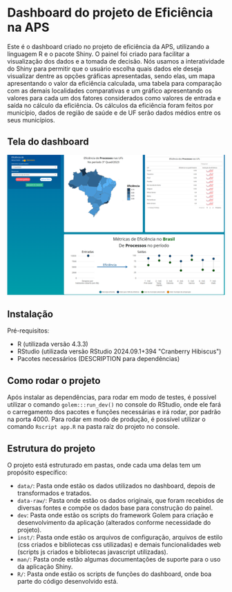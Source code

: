 # Dashboard do projeto de Eficiência na APS

Este é o dashboard criado no projeto de eficiência da APS, utilizando a linguagem R e o pacote Shiny. O painel foi criado para facilitar a visualização dos dados e a tomada de decisão. Nós usamos a interatividade do Shiny para permitir que o usuário escolha quais dados ele deseja visualizar dentre as opções gráficas apresentadas, sendo elas, um mapa apresentando o valor da eficiência calculada, uma tabela para comparação com as demais localidades comparativas e um gráfico apresentando os valores para cada um dos fatores considerados como valores de entrada e saída no cálculo da eficiência. Os cálculos da eficiência foram feitos por município, dados de região de saúde e de UF serão dados médios entre os seus municípios.

## Tela do dashboard

![Tela do dashboard](inst/imgs/tela_apresentacao_dashboard.png)

## Instalação

Pré-requisitos:

-   R (utilizada versão 4.3.3)
-   RStudio (utilizada versão RStudio 2024.09.1+394 "Cranberry Hibiscus")
-   Pacotes necessários (DESCRIPTION para dependências)

## Como rodar o projeto

Após instalar as dependências, para rodar em modo de testes, é possível utilizar o comando `golem:::run_dev()` no console do RStudio, onde ele fará o carregamento dos pacotes e funções necessárias e irá rodar, por padrão na porta 4000. Para rodar em modo de produção, é possível utilizar o comando `Rscript app.R` na pasta raíz do projeto no console.

## Estrutura do projeto

O projeto está estruturado em pastas, onde cada uma delas tem um propósito específico:

-   `data/`: Pasta onde estão os dados utilizados no dashboard, depois de transformados e tratados.
-   `data-raw/`: Pasta onde estão os dados originais, que foram recebidos de diversas fontes e compõe os dados base para construção do painel.
-   `dev`: Pasta onde estão os scripts do framework Golem para criação e desenvolvimento da aplicação (alterados conforme necessidade do projeto).
-   `inst/`: Pasta onde estão os arquivos de configuração, arquivos de estilo (css criados e bibliotecas css utilizadas) e demais funcionalidades web (scripts js criados e bibliotecas javascript utilizadas).
-   `man/`: Pasta onde estão algumas documentações de suporte para o uso da aplicação Shiny.
-   `R/`: Pasta onde estão os scripts de funções do dashboard, onde boa parte do código desenvolvido está.
